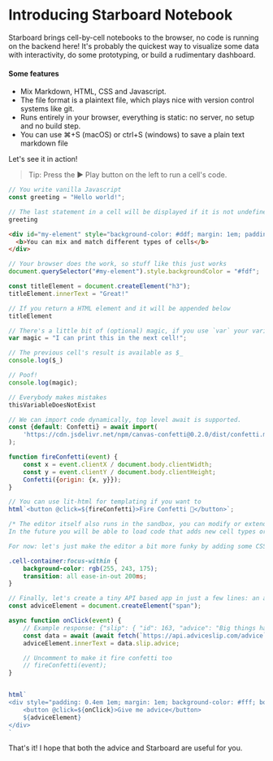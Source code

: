 # Introducing Starboard Notebook
Starboard brings cell-by-cell notebooks to the browser, no code is running on the backend here!
It's probably the quickest way to visualize some data with interactivity, do some prototyping, or build a rudimentary dashboard.

#### Some features 
* Mix Markdown, HTML, CSS and Javascript.
* The file format is a plaintext file, which plays nice with version control systems like git.
* Runs entirely in your browser, everything is static: no server, no setup and no build step.
* You can use ⌘+S (macOS) or ctrl+S (windows) to save a plain text markdown file

Let's see it in action!

> Tip: Press the ▶ Play button on the left to run a cell's code.

``` js
// You write vanilla Javascript
const greeting = "Hello world!";

// The last statement in a cell will be displayed if it is not undefined.
greeting
```

``` html
<div id="my-element" style="background-color: #ddf; margin: 1em; padding: 0 1em;">
  <b>You can mix and match different types of cells</b>
</div>
```

``` js
// Your browser does the work, so stuff like this just works
document.querySelector("#my-element").style.backgroundColor = "#fdf";

const titleElement = document.createElement("h3");
titleElement.innerText = "Great!"

// If you return a HTML element and it will be appended below
titleElement
```

``` js
// There's a little bit of (optional) magic, if you use `var` your variable will be available globally.
var magic = "I can print this in the next cell!";

// The previous cell's result is available as $_
console.log($_)
```

``` js
// Poof!
console.log(magic);
```

``` js
// Everybody makes mistakes
thisVariableDoesNotExist
```

``` js
// We can import code dynamically, top level await is supported.
const {default: Confetti} = await import(
    'https://cdn.jsdelivr.net/npm/canvas-confetti@0.2.0/dist/confetti.module.mjs'
);

function fireConfetti(event) {
    const x = event.clientX / document.body.clientWidth;
    const y = event.clientY / document.body.clientHeight;
    Confetti({origin: {x, y}});
}

// You can use lit-html for templating if you want to
html`<button @click=${fireConfetti}>Fire Confetti 🎉</button>`;
```

``` css
/* The editor itself also runs in the sandbox, you can modify or extend it however you wish as you go.
In the future you will be able to load code that adds new cell types or language support (such as Python).

For now: let's just make the editor a bit more funky by adding some CSS */

.cell-container:focus-within {
    background-color: rgb(255, 243, 175);
    transition: all ease-in-out 200ms;
}
```

``` js
// Finally, let's create a tiny API based app in just a few lines: an advice button.
const adviceElement = document.createElement("span");

async function onClick(event) {
    // Example response: {"slip": { "id": 163, "advice": "Big things have small beginnings."}}
    const data = await (await fetch(`https://api.adviceslip.com/advice`, {cache: "no-store"})).json();
    adviceElement.innerText = data.slip.advice;

    // Uncomment to make it fire confetti too
    // fireConfetti(event);
}


html`
<div style="padding: 0.4em 1em; margin: 1em; background-color: #fff; border: 1px solid">
    <button @click=${onClick}>Give me advice</button>
    ${adviceElement}
</div>
`
```

That's it! I hope that both the advice and Starboard are useful for you.
